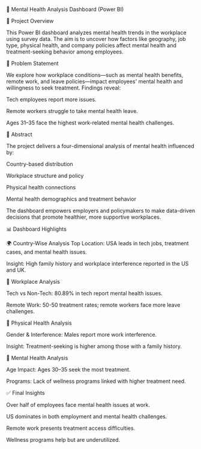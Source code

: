 🧠 Mental Health Analysis Dashboard (Power BI)

📌 Project Overview

This Power BI dashboard analyzes mental health trends in the workplace using survey data. The aim is to uncover how factors like geography, job type, physical health, and company policies affect mental health and treatment-seeking behavior among employees.

🎯 Problem Statement

We explore how workplace conditions—such as mental health benefits, remote work, and leave policies—impact employees' mental health and willingness to seek treatment. Findings reveal:

Tech employees report more issues.

Remote workers struggle to take mental health leave.

Ages 31–35 face the highest work-related mental health challenges.

🧾 Abstract

The project delivers a four-dimensional analysis of mental health influenced by:

Country-based distribution

Workplace structure and policy

Physical health connections

Mental health demographics and treatment behavior

The dashboard empowers employers and policymakers to make data-driven decisions that promote healthier, more supportive workplaces.

📊 Dashboard Highlights

🌍 Country-Wise Analysis
Top Location: USA leads in tech jobs, treatment cases, and mental health issues.

Insight: High family history and workplace interference reported in the US and UK.

🏢 Workplace Analysis

Tech vs Non-Tech: 80.89% in tech report mental health issues.

Remote Work: 50-50 treatment rates; remote workers face more leave challenges.

🏥 Physical Health Analysis

Gender & Interference: Males report more work interference.

Insight: Treatment-seeking is higher among those with a family history.

🧘 Mental Health Analysis

Age Impact: Ages 30–35 seek the most treatment.

Programs: Lack of wellness programs linked with higher treatment need.

✅ Final Insights

Over half of employees face mental health issues at work.

US dominates in both employment and mental health challenges.

Remote work presents treatment access difficulties.

Wellness programs help but are underutilized.

